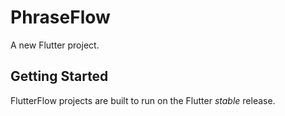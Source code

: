 # PhraseFlow

A new Flutter project.

## Getting Started

FlutterFlow projects are built to run on the Flutter _stable_ release.
